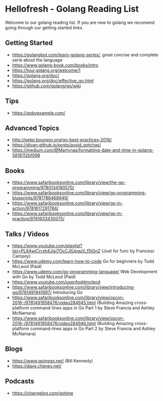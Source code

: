 # Hellofresh - Golang Reading List

Welcome to our golang reading list. If you are new to golang we recomend going through our getting started links.

## Getting Started
- https://golangbot.com/learn-golang-series/, great concise and complete serie about the language
- https://www.golang-book.com/books/intro
- https://tour.golang.org/welcome/1
- https://golang.org/doc/
- https://golang.org/doc/effective_go.html
- https://github.com/golang/go/wiki

## Tips
- https://gobyexample.com/

## Advanced Topics
- http://peter.bourgon.org/go-best-practices-2016/
- https://divan.github.io/posts/avoid_gotchas/
- https://medium.com/@Martynas/formatting-date-and-time-in-golang-5816112bf098

## Books
- https://www.safaribooksonline.com/library/view/the-go-programming/9780134190570/
- https://www.safaribooksonline.com/library/view/go-programming-blueprints/9781786468949/
- https://www.safaribooksonline.com/library/view/go-in-action/9781617291784/
- https://www.safaribooksonline.com/library/view/go-in-practice/9781633430075/

## Talks / Videos
- https://www.youtube.com/playlist?list=PL64wiCrrxh4Jisi7OcCJIUpguV_f5jGnZ (Just for func by Francesc Campoy)
- https://www.udemy.com/learn-how-to-code Go for beginners by Todd McLeod  (Paid)
- https://www.udemy.com/go-programming-language/ Web Development with Go by Todd McLeod (Paid)
- https://www.youtube.com/user/toddmcleod
- https://www.safaribooksonline.com/library/view/introducing-go/9781491941997/ Introducing Go
- https://www.safaribooksonline.com/library/view/oscon-2016-/9781491958476/video284945.html (Building Amazing cross-platform command-lines apps in Go Part 1 by Steve Francia and Ashley McNamara)
- https://www.safaribooksonline.com/library/view/oscon-2016-/9781491958476/video284946.html (Building Amazing cross-platform command-lines apps in Go Part 2 by Steve Francia and Ashley McNamara)

## Blogs
- https://www.goinggo.net/ (Bill Kennedy)
- https://dave.cheney.net/

## Podcasts
- https://changelog.com/gotime
